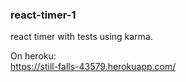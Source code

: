 ### react-timer-1
react timer with tests using karma.

On heroku:  
https://still-falls-43579.herokuapp.com/
